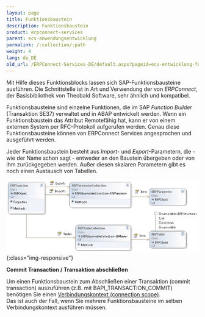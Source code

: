 ```yaml
---
layout: page
title: Funktionsbaustein
description: Funktionsbaustein
product: erpconnect-services
parent: ecs-anwendungsentwicklung
permalink: /:collection/:path
weight: 4
lang: de_DE
old_url: /ERPConnect-Services-DE/default.aspx?pageid=ecs-entwicklung-funktionsbaustein
---
```


Mit Hilfe dieses Funktionsblocks lassen sich SAP-Funktionsbausteine ausführen. Die Schnittstelle ist in Art und Verwendung der von *ERPConnect*, der Basisbibliothek von Theobald Software, sehr ähnlich und kompatibel.

Funktionsbausteine sind einzelne Funktionen, die im SAP *Function Builder* (Transaktion SE37) verwaltet und in ABAP entwickelt werden. Wenn ein Funktionsbaustein das Attribut Remotefähig hat, kann er von einem externen System per RFC-Protokoll aufgerufen werden. Genau diese Funktionsbausteine können von ERPConnect Services angesprochen und ausgeführt werden.

Jeder Funktionsbaustein besteht aus *Import*- und *Export*-Parametern, die - wie der Name schon sagt - entweder an den Baustein übergeben oder von ihm zurückgegeben werden. Außer diesen skalaren Parametern gibt es noch einen Austausch von Tabellen. 

![ECS-VS-Function-Architecture](/img/content/ECS-VS-Function-Architecture.png){:class="img-responsive"}

**Commit Transaction / Transaktion abschließen** 

Um einen Funktionsbaustein zum Abschließen einer Transaktion (commit transaction) auszuführen (z.B. mit BAPI_TRANSACTION_COMMIT) benötigen Sie einen [Verbindungskontext (connection scope)](../ecs-sap-verbindung/ecs-sap-verbindungskontext). <br> 
Das ist auch der Fall, wenn Sie mehrere Funktionsbausteine im selben Verbindungskontext ausführen müssen. 